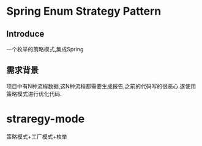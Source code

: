 # Spring Enum Strategy Pattern

## Introduce

一个枚举的策略模式,集成Spring


## 需求背景

项目中有N种流程数据,这N种流程都需要生成报告,之前的代码写的很恶心.遂使用策略模式进行优化代码.



# straregy-mode
策略模式+工厂模式+枚举
